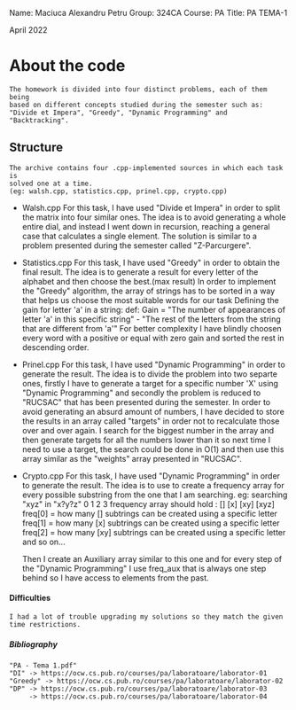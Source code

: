 Name: Maciuca Alexandru Petru
Group: 324CA
Course: PA
Title: PA TEMA-1

April 2022

# About the code
    The homework is divided into four distinct problems, each of them being
    based on different concepts studied during the semester such as:
    "Divide et Impera", "Greedy", "Dynamic Programming" and "Backtracking".

## Structure
    The archive contains four .cpp-implemented sources in which each task is
    solved one at a time.
    (eg: walsh.cpp, statistics.cpp, prinel.cpp, crypto.cpp)

* Walsh.cpp
    For this task, I have used "Divide et Impera" in order to split the matrix
    into four similar ones.
    The idea is to avoid generating a whole entire dial, and instead I went down
    in recursion, reaching a general case that calculates a single element.
    The solution is similar to a problem presented during the semester called
    "Z-Parcurgere".

* Statistics.cpp
    For this task, I have used "Greedy" in order to obtain the final result.
    The idea is to generate a result for every letter of the alphabet and then
    choose the best.(max result)
    In order to implement the "Greedy" algorithm, the array of strings has to 
    be sorted in a way that helps us choose the most suitable words for our
    task
    Defining the gain for letter 'a' in a string:
    def:  Gain = "The number of appearances of letter 'a' in this specific
    string" - "The rest of the letters from the string that are different
    from 'a'"
    For better complexity I have blindly choosen every word with a positive
    or equal with zero gain and sorted the rest in descending order.

* Prinel.cpp
    For this task, I have used "Dynamic Programming" in order to generate the
    result.
    The idea is to divide the problem into two separte ones, firstly I have to
    generate a target for a specific number 'X' using "Dynamic Programming" and
    secondly the problem is reduced to "RUCSAC" that has been presented during
    the semester.
    In order to avoid generating an absurd amount of numbers, I have decided 
    to store the results in an array called "targets" in order not to
    recalculate those over and over again. 
    I search for the biggest number in the array and then generate targets for
    all the numbers lower than it so next time I need to use a target, the
    search could be done in O(1) and then use this array
    similar as the "weights" array presented in "RUCSAC".

* Crypto.cpp
    For this task, I have used "Dynamic Programming" in order to generate the
    result.
    The idea is to use to create a frequency array for every possible substring
    from the one that I am searching.
    eg: searching "xyz" in "x?y?z"
                                   0  1    2    3
    frequency array should hold : [] [x] [xy] [xyz]
    freq[0] = how many [] subtrings can be created using a specific letter
    freq[1] = how many [x] subtrings can be created using a specific letter
    freq[2] = how many [xy] subtrings can be created using a specific letter
    and so on...

    Then I create an Auxiliary array similar to this one and for every step
    of the "Dynamic Programming" I use freq_aux that is always one step behind
    so I have access to elements from the past.

#### Difficulties
    I had a lot of trouble upgrading my solutions so they match the given
    time restrictions.

##### Bibliography
    "PA - Tema 1.pdf"
    "DI" -> https://ocw.cs.pub.ro/courses/pa/laboratoare/laborator-01
    "Greedy" -> https://ocw.cs.pub.ro/courses/pa/laboratoare/laborator-02
    "DP" -> https://ocw.cs.pub.ro/courses/pa/laboratoare/laborator-03
         -> https://ocw.cs.pub.ro/courses/pa/laboratoare/laborator-04


